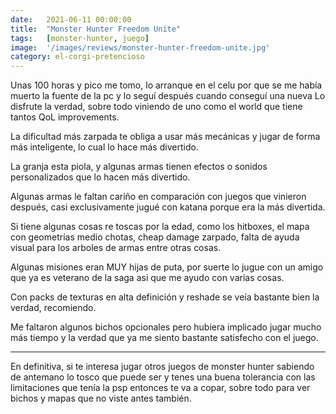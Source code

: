 ```yaml
---
date:   2021-06-11 00:00:00
title:  "Monster Hunter Freedom Unite"
tags:   [monster-hunter, juego]
image:  '/images/reviews/monster-hunter-freedom-unite.jpg'
category: el-corgi-pretencioso
---
```

Unas 100 horas y pico me tomo, lo arranque en el celu por que se me había muerto la fuente de la pc y lo seguí después cuando conseguí una nueva
Lo disfrute la verdad, sobre todo viniendo de uno como el world que tiene tantos QoL improvements.

La dificultad más zarpada te obliga a usar más mecánicas y jugar de forma más inteligente, lo cual lo hace más divertido.

La granja esta piola, y algunas armas tienen efectos o sonidos personalizados que lo hacen más divertido.

Algunas armas le faltan cariño en comparación con juegos que vinieron después, casi exclusivamente jugué con katana porque era la más divertida.

Si tiene algunas cosas re toscas por la edad, como los hitboxes, el mapa con geometrías medio chotas, cheap damage zarpado, falta de ayuda visual para los arboles de armas entre otras cosas.

Algunas misiones eran MUY hijas de puta, por suerte lo jugue con un amigo que ya es veterano de la saga asi que me ayudo con varias cosas.

Con packs de texturas en alta definición y reshade se veía bastante bien la verdad, recomiendo.

Me faltaron algunos bichos opcionales pero hubiera implicado jugar mucho más tiempo y la verdad que ya me siento bastante satisfecho con el juego.

<hr>

En definitiva, si te interesa jugar otros juegos de monster hunter sabiendo de antemano lo tosco que puede ser y tenes una buena tolerancia con las limitaciones que tenía la psp entonces te va a copar, sobre todo para ver bichos y mapas que no viste antes también.
